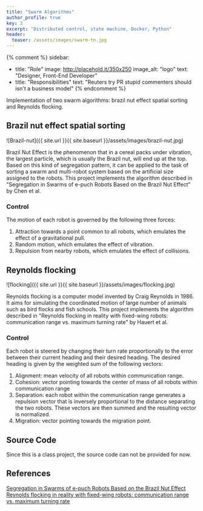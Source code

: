 ```yaml
---
title: "Swarm Algorithms"
author_profile: true
key: 3
excerpt: "Distributed control, state machine, Docker, Python"
header:
  teaser: /assets/images/swarm-tn.jpg
---
```


{% comment %} 
sidebar:
  - title: "Role"
    image: http://placehold.it/350x250
    image_alt: "logo"
    text: "Designer, Front-End Developer"
  - title: "Responsibilities"
    text: "Reuters try PR stupid commenters should isn't a business model"
{% endcomment %} 

Implementation of two swarm algorithms: brazil nut effect spatial sorting and Reynolds flocking. 

## Brazil nut effect spatial sorting
![Brazil-nut]({{ site.url }}{{ site.baseurl }}/assets/images/brazil-nut.jpg)

Brazil Nut Effect is the phenomenon that in a cereal packs under vibration, the largest particle, which is usually the Brazil nut, will end up at the top. Based on this kind of segregation pattern, it can be applied to the task of sorting a swarm and multi-robot system based on the artificial size assigned to the robots. This project implements the algorithm described in "Segregation in Swarms of e-puch Robots Based on the Brazil Nut Effect" by Chen et al.

### Control
The motion of each robot is governed by the following three forces:
1. Attraction towards a point common to all robots, which emulates the effect of a gravitational pull. 
2. Random motion, which emulates the effect of vibration. 
3. Repulsion from nearby robots, which emulates the effect of collisions. 

## Reynolds flocking
![flocking]({{ site.url }}{{ site.baseurl }}/assets/images/flocking.jpg)

Reynolds flocking is a computer model invented by Craig Reynolds in 1986. It aims for simulating the coordinated motion of large number of animals such as bird flocks and fish schools. This project implements the algorithm described in "Reynolds flocking in reality with fixed-wing robots: communication range vs. maximum turning rate" by Hauert et al.  

### Control
Each robot is steered by changing their turn rate proportionally to the error between their current heading and their desired heading. The desired heading is given by the weighted sum of the following vectors: 
1. Alignment: mean velocity of all robots within communication range.
2. Cohesion: vector pointing towards the center of mass of all robots within communication range
3. Separation: each robot within the communication range generates a repulsion vector that is inversely proportional to the distance separating the two robots. These vectors are then summed and the resulting vector is normalized. 
4. Migration: vector pointing towards the migration point. 

## Source Code
Since this is a class project, the source code can not be provided for now. 

## References
[Segregation in Swarms of e-puch Robots Based on the Brazil Nut Effect](https://dl.acm.org/doi/10.5555/2343576.2343599)
[Reynolds flocking in reality with fixed-wing robots: communication range vs. maximum turning rate](https://ieeexplore.ieee.org/document/6095129)